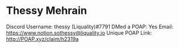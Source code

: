 # Thessy Mehrain

Discord Username: thessy (Liquality)#7791
DMed a POAP: Yes
Email: https://www.notion.sothessy@liquality.io
Unique POAP Link: http://POAP.xyz/claim/h2319a